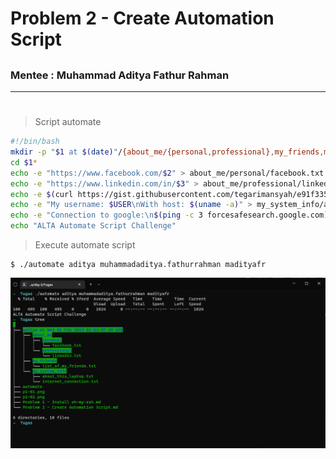 # Problem 2 - Create Automation Script
##
### Mentee : Muhammad Aditya Fathur Rahman
---
#
> Script automate
```sh
#!/bin/bash
mkdir -p "$1 at $(date)"/{about_me/{personal,professional},my_friends,my_system_info}
cd $1*
echo -e "https://www.facebook.com/$2" > about_me/personal/facebook.txt
echo -e "https://www.linkedin.com/in/$3" > about_me/professional/linkedin.txt
echo -e $(curl https://gist.githubusercontent.com/tegarimansyah/e91f335753ab2c7fb12815779677e914/raw/94864388379fecee450fde26e3e73bfb2bcda194/list%2520of%2520my%2520friends.txt) > my_friends/list_of_my_friends.txt
echo -e "My username: $USER\nWith host: $(uname -a)" > my_system_info/about_this_laptop.txt
echo -e "Connection to google:\n$(ping -c 3 forcesafesearch.google.com)" > my_system_info/internet_connection.txt
echo "ALTA Automate Script Challenge"
```
> Execute automate script
```shell
$ ./automate aditya muhammadaditya.fathurrahman madityafr
```
![Alt text](p2.png?raw=true "Execute automate")